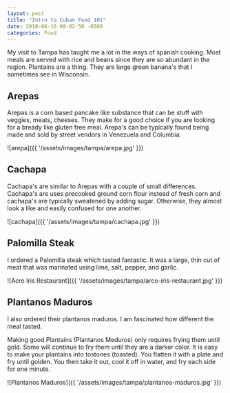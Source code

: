 ```yaml
---
layout: post
title: "Intro to Cuban Food 101"
date: 2018-06-10 09:02:50 -0500
categories: Food
---
```


My visit to Tampa has taught me a lot in the ways of spanish cooking. Most meals are served with rice and beans since they are so abundant in the region. Plantains are a thing. They are large green banana's that I sometimes see in Wisconsin. 


## Arepas
Arepas is a corn based pancake like substance that can be stuff with veggies, meats, cheeses. They make for a good choice if you are looking for a bready like gluten free meal. Arepa's can be typically found being made and sold by street vendors in Venezuela and Columbia.  

![arepa]({{ '/assets/images/tampa/arepa.jpg' }})

## Cachapa
Cachapa's are similar to Arepas with a couple of small differences. Cachapa's are uses precooked ground corn flour instead of fresh corn and cachapa's are typically sweatened by adding sugar. Otherwise, they almost look a like and easily confused for one another. 

![cachapa]({{ '/assets/images/tampa/cachapa.jpg' }})

## Palomilla Steak
I ordered a Palomilla steak which tasted fantastic. It was a large, thin cut of meat that was marinated using lime, salt, pepper, and garlic. 
 
![Acro Iris Restaurant]({{ '/assets/images/tampa/arco-iris-restaurant.jpg' }})

## Plantanos Maduros
I also ordered their plantanos maduros. I am fascinated how different the meal tasted. 

Making good Plantains (Plantanos Meduros) only requires frying them until gold. Some will continue to fry them until they are a darker color. It is easy to make your plantains into tostones (toasted). You flatten it with a plate and fry until golden. You then take it out, cool it off in water, and fry each side for one minute.

![Plantanos Maduros]({{ '/assets/images/tampa/plantanos-maduros.jpg' }})


